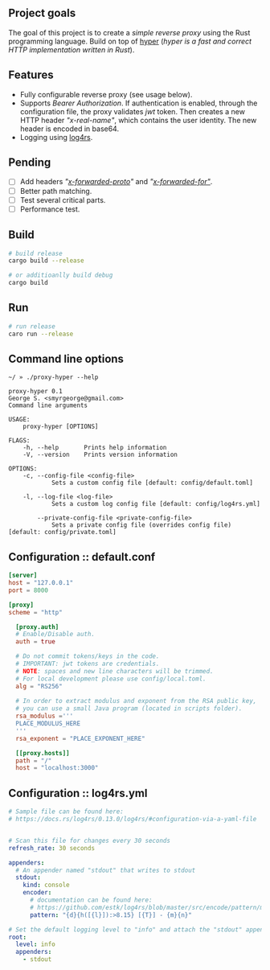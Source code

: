 ## Project goals
The goal of this project is to create a *simple reverse proxy* using the Rust programming language. Build on top of [hyper](https://hyper.rs/) (*hyper is a fast and correct HTTP implementation written in Rust*).

## Features
- Fully configurable reverse proxy (see usage below).
- Supports *Bearer Authorization*. If authentication is enabled, through the configuration file, the proxy validates *jwt* token. Then creates a new HTTP header *"x-real-name"*, which contains the user identity. The new header is encoded in base64.
- Logging using [log4rs](https://docs.rs/log4rs/0.13.0/log4rs/).

## Pending
- [ ] Add headers *"[x-forwarded-proto](https://developer.mozilla.org/en-US/docs/Web/HTTP/Headers/X-Forwarded-Proto)"* and *"[x-forwarded-for"](https://developer.mozilla.org/en-US/docs/Web/HTTP/Headers/X-Forwarded-For)*.
- [ ] Better path matching.
- [ ] Test several critical parts.
- [ ] Performance test.

## Build

``` sh
# build release
cargo build --release

# or additioanlly build debug
cargo build
```

## Run

``` sh
# run release
caro run --release
```

## Command line options

``` 
~/ » ./proxy-hyper --help

proxy-hyper 0.1
George S. <smyrgeorge@gmail.com>
Command line arguments

USAGE:
    proxy-hyper [OPTIONS]

FLAGS:
    -h, --help       Prints help information
    -V, --version    Prints version information

OPTIONS:
    -c, --config-file <config-file>
            Sets a custom config file [default: config/default.toml]

    -l, --log-file <log-file>
            Sets a custom log config file [default: config/log4rs.yml]

        --private-config-file <private-config-file>
            Sets a private config file (overrides config file) [default: config/private.toml]

```

## Configuration :: default.conf
``` toml
[server]
host = "127.0.0.1"
port = 8000

[proxy]
scheme = "http"

  [proxy.auth]
  # Enable/Disable auth.
  auth = true

  # Do not commit tokens/keys in the code.
  # IMPORTANT: jwt tokens are credentials.
  # NOTE: spaces and new line characters will be trimmed.
  # For local development please use config/local.toml.
  alg = "RS256"
  
  # In order to extract modulus and exponent from the RSA public key,
  # you can use a small Java program (located in scripts folder).
  rsa_modulus ='''
  PLACE_MODULUS_HERE
  '''
  rsa_exponent = "PLACE_EXPONENT_HERE"

  [[proxy.hosts]]
  path = "/"
  host = "localhost:3000"
```


## Configuration :: log4rs.yml

``` yaml
# Sample file can be found here:
# https://docs.rs/log4rs/0.13.0/log4rs/#configuration-via-a-yaml-file


# Scan this file for changes every 30 seconds
refresh_rate: 30 seconds

appenders:
  # An appender named "stdout" that writes to stdout
  stdout:
    kind: console
    encoder:
      # documentation can be found here:
      # https://github.com/estk/log4rs/blob/master/src/encode/pattern/mod.rs
      pattern: "{d}{h([{l}]):>8.15} [{T}] - {m}{n}"

# Set the default logging level to "info" and attach the "stdout" appender to the root
root:
  level: info
  appenders:
    - stdout
```

